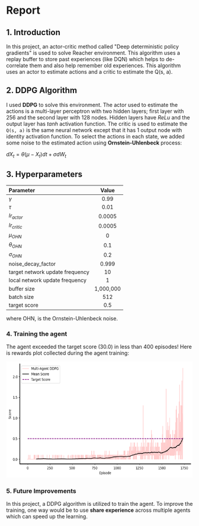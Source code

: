 # Report

## 1. Introduction
In this project, an actor-critic method called "Deep deterministic policy
gradients" is used to solve Reacher environment. This algorithm uses a replay 
buffer to store past experiences (like DQN) which helps to de-correlate them and 
also help remember old experiences. This algorithm uses an actor to estimate actions
and a critic to estimate the Q(s, a).



## 2. DDPG Algorithm
I used **DDPG** to solve this environment. The actor used to estimate the actions is a 
multi-layer perceptron with two hidden layers; first layer with 256 and the second
layer with 128 nodes. Hidden layers have _ReLu_ and the output layer has _tanh_ 
activation function. The critic is used to estimate the `Q(s, a)` is the same neural
network except that it has 1 output node with identity activation function.
To select the actions in each state, we added some noise to the estimated action
using __Ornstein-Uhlenbeck__ process:

$dX_t = \theta(\mu - X_t) dt + \sigma dW_t$




## 3. Hyperparameters



| **Parameter**                   | **Value** |
|:--------------------------------|:---------:|
| $\gamma$                        |   0.99    |
| $\tau$                          |   0.01    |
| $lr_{actor}$                    |  0.0005   |
| $lr_{critic}$                   |  0.0005   |
| $\mu_{OHN}$                     |     0     |
| $\theta_{OHN}$                  |    0.1    |
| $\sigma_{OHN}$                  |    0.2    |
| noise_decay_factor              |   0.999   |
| target network update frequency |    10     |
| local network update frequency  |     1     |
| buffer size                     | 1,000,000 |
| batch size                      |    512    |
| target score                    |    0.5    |



where OHN, is the Ornstein-Uhlenbeck noise.


### 4. Training the agent
The agent exceeded the target score (30.0) in less than 400 episodes! 
Here is rewards plot collected during the agent training:

<img src="Images/scores.png" height="313">




### 5. Future Improvements
In this project, a DDPG algorithm is utilized to train the agent. 
To improve the training, one way would be to use __share experience__ across 
multiple agents which can speed up the learning.

